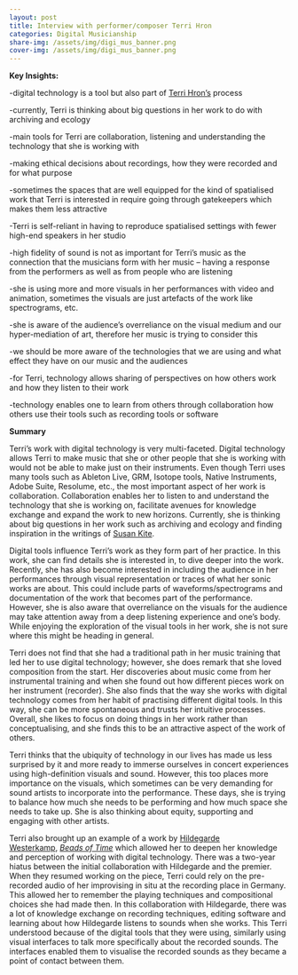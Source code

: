 ```yaml
---
layout: post
title: Interview with performer/composer Terri Hron
categories: Digital Musicianship
share-img: /assets/img/digi_mus_banner.png
cover-img: /assets/img/digi_mus_banner.png
---
```

<p><strong>Key Insights:</strong></p>



<p>-digital technology is a tool but also part of <a href="https://terrihron.com/">Terri Hron&#8217;s</a> process</p>



<p>-currently, Terri is thinking about big questions in her work to do with archiving and ecology</p>



<p>-main tools for Terri are collaboration, listening and understanding the technology that she is working with</p>



<p>-making ethical decisions about recordings, how they were recorded and for what purpose</p>



<p>-sometimes the spaces that are well equipped for the kind of spatialised work that Terri is interested in require going through gatekeepers which makes them less attractive&nbsp;</p>



<p>-Terri is self-reliant in having to reproduce spatialised settings with fewer high-end speakers in her studio</p>



<p>-high fidelity of sound is not as important for Terri’s music as the connection that the musicians form with her music – having a response from the performers as well as from people who are listening</p>



<p>-she is using more and more visuals in her performances with video and animation, sometimes the visuals are just artefacts of the work like spectrograms, etc.&nbsp;</p>



<p>-she is aware of the audience’s overreliance on the visual medium and our hyper-mediation of art, therefore her music is trying to consider this&nbsp;</p>



<p>-we should be more aware of the technologies that we are using and what effect they have on our music and the audiences</p>



<p>-for Terri, technology allows sharing of perspectives on how others work and how they listen to their work</p>



<p>-technology enables one to learn from others through collaboration how others use their tools such as recording tools or software</p>



<p><strong>Summary</strong></p>



<p>Terri’s work with digital technology is very multi-faceted. Digital technology allows Terri to make music that she or other people that she is working with would not be able to make just on their instruments. Even though Terri uses many tools such as Ableton Live, GRM, Isotope tools, Native Instruments, Adobe Suite, Resolume, etc., the most important aspect of her work is collaboration. Collaboration enables her to listen to and understand the technology that she is working on, facilitate avenues for knowledge exchange and expand the work to new horizons. Currently, she is thinking about big questions in her work such as archiving and ecology and finding inspiration in the writings of <a href="http://kitekitekitekite.com/">Susan Kite</a>.</p>



<p>Digital tools influence Terri&#8217;s work as they form part of her practice. In this work, she can find details she is interested in, to dive deeper into the work. Recently, she has also become interested in including the audience in her performances through visual representation or traces of what her sonic works are about. This could include parts of waveforms/spectrograms and documentation of the work that becomes part of the performance. However, she is also aware that overreliance on the visuals for the audience may take attention away from a deep listening experience and one&#8217;s body. While enjoying the exploration of the visual tools in her work, she is not sure where this might be heading in general.</p>



<p>Terri does not find that she had a traditional path in her music training that led her to use digital technology; however, she does remark that she loved composition from the start. Her discoveries about music come from her instrumental training and when she found out how different pieces work on her instrument (recorder). She also finds that the way she works with digital technology comes from her habit of practising different digital tools. In this way, she can be more spontaneous and trusts her intuitive processes. Overall, she likes to focus on doing things in her work rather than conceptualising, and she finds this to be an attractive aspect of the work of others.</p>



<p>Terri thinks that the ubiquity of technology in our lives has made us less surprised by it and more ready to immerse ourselves in concert experiences using high-definition visuals and sound. However, this too places more importance on the visuals, which sometimes can be very demanding for sound artists to incorporate into the performance. These days, she is trying to balance how much she needs to be performing and how much space she needs to take up. She is also thinking about equity, supporting and engaging with other artists.&nbsp;</p>



<p>Terri also brought up an example of a work by <a href="https://www.hildegardwesterkamp.ca/">Hildegarde Westerkamp</a>, <em><a href="https://www.hildegardwesterkamp.ca/sound/comp/1/beads/" data-type="URL" data-id="https://www.hildegardwesterkamp.ca/sound/comp/1/beads/">Beads of Time</a></em> which allowed her to deepen her knowledge and perception of working with digital technology. There was a two-year hiatus between the initial collaboration with Hildegarde and the premier. When they resumed working on the piece, Terri could rely on the pre-recorded audio of her improvising in situ at the recording place in Germany. This allowed her to remember the playing techniques and compositional choices she had made then. In this collaboration with Hildegarde, there was a lot of knowledge exchange on recording techniques, editing software and learning about how Hildegarde listens to sounds when she works. This Terri understood because of the digital tools that they were using, similarly using visual interfaces to talk more specifically about the recorded sounds. The interfaces enabled them to visualise the recorded sounds as they became a point of contact between them.</p>



<p></p>



<p></p>
